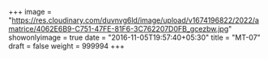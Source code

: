 +++
image = "https://res.cloudinary.com/duvnvg6ld/image/upload/v1674196822/2022/amatrice/4062E6B9-C751-47FE-81F6-3C762207D0FB_gcezbw.jpg"
showonlyimage = true
date = "2016-11-05T19:57:40+05:30"
title = "MT-07"
draft = false
weight = 999994
+++
